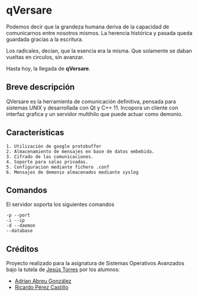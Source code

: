 # qVersare

Podemos decir que la grandeza humana deriva de la capacidad de comunicarnos entre nosotros mismos.
La herencia histórica y pasada queda guardada gracias a la escritura.

Los radicales, decían, que la esencia era la misma. Que solamente se daban vueltas en circulos, sin 
avanzar.

Hasta hoy, la llegada de **qVersare**.

## Breve descripción

QVersare es la herramienta de comunicación definitiva, pensada para sistemas UNIX y desarrollada con Qt y C++ 11. Incopora un cliente con interfaz grafica y un servidor multihilo que puede actuar como demonio.

## Características
	1. Utilización de google protobuffer
	2. Almacenamiento de mensajes en base de datos embebida.
	3. Cifrado de las comunicaciones.
	4. Soporte para salas privadas.
	5. Configuracion mediante fichero .conf
	6. Mensajes de demonio almacenados mediante syslog

## Comandos 

El servidor soporta los siguientes comandos

```
-p --port
-i --ip
-d --daemon
--database 
``` 

## Créditos

Proyecto realizado para la asignatura de Sistemas Operativos Avanzados bajo la tutela de [Jesús Torres](https://github.com/aplatanado) por los alumnos:
- [Adrian Abreu González](https://github.com/aabreuglez)
- [Ricardo Pérez Castillo](https://github.com/alu0100832976)
